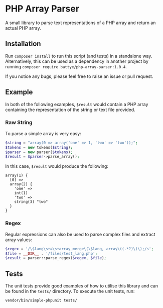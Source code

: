 # PHP Array Parser
A small library to parse text representations of a PHP array and return an actual PHP array.

## Installation

Run `composer install` to run this script (and tests) in a standalone way. Alternatively, this can be used as a dependency in another project by running `composer require battye/php-array-parser:1.0.4`.

If you notice any bugs, please feel free to raise an issue or pull request.

## Example

In both of the following examples, `$result` would contain a PHP array containing the representation of the string or text file provided.

### Raw String

To parse a simple array is very easy:

```php
$string = "array(0 => array('one' => 1, 'two' => 'two'));";
$tokens = new tokens($string);
$parser = new parser($tokens);
$result = $parser->parse_array();
```

In this case, `$result` would produce the following:

    array(1) {
      [0] =>
      array(2) {
        'one' =>
        int(1)
        'two' =>
        string(3) "two"
      }
    }

### Regex

Regular expressions can also be used to parse complex files and extract array values:

```php
$regex = '/\$lang\s+=\s+array_merge\(\$lang, array\((.*?)\)\);/s';
$file = __DIR__ . '/files/test_lang.php';
$result = parser::parse_regex($regex, $file);
```

## Tests

The unit tests provide good examples of how to utilise this library and can be found in the `tests/` directory. To execute the unit tests, run:

    vendor/bin/simple-phpunit tests/
